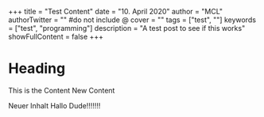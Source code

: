 +++
title = "Test Content"
date = "10. April 2020"
author = "MCL"
authorTwitter = "" #do not include @
cover = ""
tags = ["test", ""]
keywords = ["test", "programming"]
description = "A test post to see if this works"
showFullContent = false
+++

# Heading

This is the Content
New Content

Neuer Inhalt Hallo Dude!!!!!!!